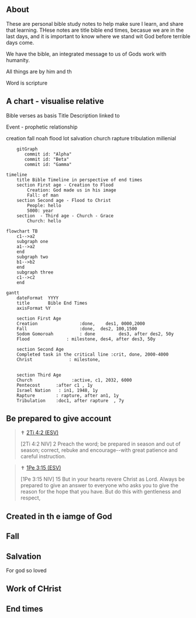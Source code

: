 ## About

These are personal bible study notes to help make sure I learn, and share that learning.
THese notes are title bible end times, becasue we are in the last days, 
and it is important to know where we stand wit God before terrible days come.

We have the bible, an integrated message to us of Gods work with humanity. 

All things are by him and th

Word is scripture

## A chart - visualise relative

Bible verses as basis
Title
Description 
linked to

Event - prophetic relationship

creation
fall
noah flood
lot
salvation
church
rapture
tribulation
millenial

```mermaid
    gitGraph
       commit id: "Alpha"
       commit id: "Beta"
       commit id: "Gamma"

```

```mermaid
timeline
    title Bible Timeline in perspective of end times
    section First age - Creation to Flood
        Creation: God made us in his image
        Fall: of man
    section Second age - Flood to Christ
        People: hello
        5000: year 
    section  - Third age - Church - Grace
        Church: hello

```

```mermaid
flowchart TB
    c1-->a2
    subgraph one
    a1-->a2
    end
    subgraph two
    b1-->b2
    end
    subgraph three
    c1-->c2
    end
```


```mermaid
gantt
    dateFormat  YYYY
    title       Bible End Times
    axisFormat %Y

    section First Age
    Creation                :done,    des1, 0000,2000
    Fall                    :done,  des2, 100,1500
    Sodom Gomoroah          : done         des3, after des2, 50y
    Flood              : milestone, des4, after des3, 50y

    section Second Age
    Completed task in the critical line :crit, done, 2000-4000
    Christ              : milestone,  


    section Third Age
    Church               :active, c1, 2032, 6000
    Pentecost      :after c1 , 1y
    Israel Nation   : in1, 1948, 1y
    Rapture        : rapture, after an1, 1y
    Tribulation    :doc1, after rapture  , 7y

```


## Be prepared to give account

> ✝️ [2Ti 4:2 (ESV)](https://www.blueletterbible.org/esv/2Ti/4/2)
>
> [2Ti 4:2 NIV] 2 Preach the word; be prepared in season and out of season; correct, rebuke and encourage--with great patience and careful instruction.

> ✝️ [1Pe 3:15 (ESV)](https://www.blueletterbible.org/esv/1Pe/3/15)
>
> [1Pe 3:15 NIV] 15 But in your hearts revere Christ as Lord. Always be prepared to give an answer to everyone who asks you to give the reason for the hope that you have. But do this with gentleness and respect,

## Created in th e iamge of God

## Fall


## Salvation

For god so loved

## Work of CHrist

## End times

